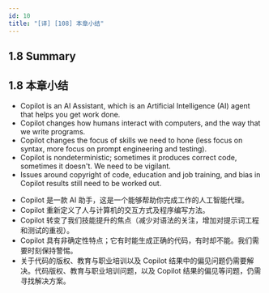 ```yaml
---
id: 10
title: "[译] [108] 本章小结"
---
```


## 1.8 **Summary**
## 1.8 本章小结

* Copilot is an AI Assistant, which is an Artificial Intelligence (AI) agent that helps you get work done.
* Copilot changes how humans interact with computers, and the way that we write programs.
* Copilot changes the focus of skills we need to hone (less focus on syntax, more focus on prompt engineering and testing).
* Copilot is nondeterministic; sometimes it produces correct code, sometimes it doesn't. We need to be vigilant.
* Issues around copyright of code, education and job training, and bias in Copilot results still need to be worked out.

<!-- -->

* Copilot 是一款 AI 助手，这是一个能够帮助你完成工作的人工智能代理。
* Copilot 重新定义了人与计算机的交互方式及程序编写方法。
* Copilot 转变了我们技能提升的焦点（减少对语法的关注，增加对提示词工程和测试的重视）。
* Copilot 具有非确定性特点；它有时能生成正确的代码，有时却不能。我们需要时刻保持警惕。
* 关于代码的版权、教育与职业培训以及 Copilot 结果中的偏见问题仍需要解决。代码版权、教育与职业培训问题，以及 Copilot 结果的偏见等问题，仍需寻找解决方案。
